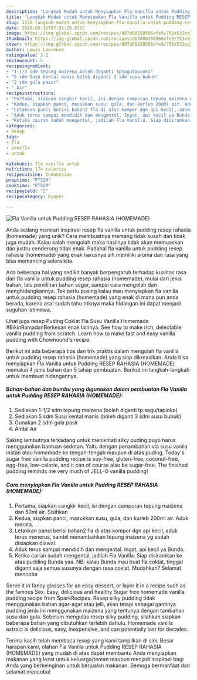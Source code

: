 ```yaml
---
description: "Langkah Mudah untuk Menyiapkan Fla Vanilla untuk Pudding RESEP RAHASIA (HOMEMADE) Anti Gagal"
title: "Langkah Mudah untuk Menyiapkan Fla Vanilla untuk Pudding RESEP RAHASIA (HOMEMADE) Anti Gagal"
slug: 1550-langkah-mudah-untuk-menyiapkan-fla-vanilla-untuk-pudding-resep-rahasia-homemade-anti-gagal
date: 2020-05-16T07:01:28.876Z
image: https://img-global.cpcdn.com/recipes/d07d08158566efe9/751x532cq70/fla-vanilla-untuk-pudding-resep-rahasia-homemade-foto-resep-utama.jpg
thumbnail: https://img-global.cpcdn.com/recipes/d07d08158566efe9/751x532cq70/fla-vanilla-untuk-pudding-resep-rahasia-homemade-foto-resep-utama.jpg
cover: https://img-global.cpcdn.com/recipes/d07d08158566efe9/751x532cq70/fla-vanilla-untuk-pudding-resep-rahasia-homemade-foto-resep-utama.jpg
author: Lewis Lawrence
ratingvalue: 3.1
reviewcount: 5
recipeingredient:
- "1-1/2 sdm tepung maizena boleh diganti tpsagutapioka"
- "5 sdm Susu kental manis boleh diganti 3 sdm susu bubuk"
- "2 sdm gula pasir"
- " Air"
recipeinstructions:
- "Pertama, siapkan cangkir kecil, isi dengan campuran tepung maizena dan 50ml air. Sisihkan"
- "Kedua, siapkan panci, masukkan susu, gula, dan kurleb 200ml air. Aduk merata."
- "Letakkan panci berisi bahan2 fla di atas kompor dgn api kecil, aduk terus menerus, sambil menambahkan tepung maizena yg sudah disiapkan diawal."
- "Aduk terus sampai mendidih dan mengental. Ingat, api kecil ya Bunda."
- "Ketika cairan sudah mengental, jadilah Fla Vanilla. Siap disiramkan ke atas pudding Bunda yaa. NB: kalau Bunda mau buat fla coklat, tinggal diganti saja semua susunya dengan rasa coklat. Mudahkan? Selamat mencoba"
categories:
- Resep
tags:
- fla
- vanilla
- untuk

katakunci: fla vanilla untuk 
nutrition: 174 calories
recipecuisine: Indonesian
preptime: "PT32M"
cooktime: "PT55M"
recipeyield: "2"
recipecategory: Dinner

---
```



![Fla Vanilla untuk Pudding RESEP RAHASIA (HOMEMADE)](https://img-global.cpcdn.com/recipes/d07d08158566efe9/751x532cq70/fla-vanilla-untuk-pudding-resep-rahasia-homemade-foto-resep-utama.jpg)

Anda sedang mencari inspirasi resep fla vanilla untuk pudding resep rahasia (homemade) yang unik? Cara membuatnya memang tidak susah dan tidak juga mudah. Kalau salah mengolah maka hasilnya tidak akan memuaskan dan justru cenderung tidak enak. Padahal fla vanilla untuk pudding resep rahasia (homemade) yang enak harusnya sih memiliki aroma dan rasa yang bisa memancing selera kita.

Ada beberapa hal yang sedikit banyak berpengaruh terhadap kualitas rasa dari fla vanilla untuk pudding resep rahasia (homemade), mulai dari jenis bahan, lalu pemilihan bahan segar, sampai cara mengolah dan menghidangkannya. Tak perlu pusing kalau mau menyiapkan fla vanilla untuk pudding resep rahasia (homemade) yang enak di mana pun anda berada, karena asal sudah tahu triknya maka hidangan ini dapat menjadi suguhan istimewa.

Lihat juga resep Puding Coklat Fla Susu Vanilla Homemade #BikinRamadanBerkesan enak lainnya. See how to make rich, delectable vanilla pudding from scratch. Learn how to make fast and easy vanilla pudding with Chowhound&#39;s recipe.


Berikut ini ada beberapa tips dan trik praktis dalam mengolah fla vanilla untuk pudding resep rahasia (homemade) yang siap dikreasikan. Anda bisa menyiapkan Fla Vanilla untuk Pudding RESEP RAHASIA (HOMEMADE) memakai 4 jenis bahan dan 5 tahap pembuatan. Berikut ini langkah-langkah untuk membuat hidangannya.

<!--inarticleads1-->

##### Bahan-bahan dan bumbu yang digunakan dalam pembuatan Fla Vanilla untuk Pudding RESEP RAHASIA (HOMEMADE):

1. Sediakan 1-1/2 sdm tepung maizena (boleh diganti tp.sagu/tapioka)
1. Sediakan 5 sdm Susu kental manis (boleh diganti 3 sdm susu bubuk)
1. Gunakan 2 sdm gula pasir
1. Ambil  Air


Saking lembutnya terkadang untuk menikmati silky puding puyo harus menggunakan bantuan sedotan. Yaitu dengan penambahan vla susu vanila instan atau homemade ke tengah-tengah maupun di atas puding. Today&#39;s sugar free vanilla pudding recipe is soy-free, gluten-free, coconut-free, egg-free, low-calorie, and it can of course also be sugar-free. The finished pudding reminds me very much of JELL-O vanilla pudding! 

<!--inarticleads2-->

##### Cara menyiapkan Fla Vanilla untuk Pudding RESEP RAHASIA (HOMEMADE):

1. Pertama, siapkan cangkir kecil, isi dengan campuran tepung maizena dan 50ml air. Sisihkan
1. Kedua, siapkan panci, masukkan susu, gula, dan kurleb 200ml air. Aduk merata.
1. Letakkan panci berisi bahan2 fla di atas kompor dgn api kecil, aduk terus menerus, sambil menambahkan tepung maizena yg sudah disiapkan diawal.
1. Aduk terus sampai mendidih dan mengental. Ingat, api kecil ya Bunda.
1. Ketika cairan sudah mengental, jadilah Fla Vanilla. Siap disiramkan ke atas pudding Bunda yaa. NB: kalau Bunda mau buat fla coklat, tinggal diganti saja semua susunya dengan rasa coklat. Mudahkan? Selamat mencoba


Serve it in fancy glasses for an easy dessert, or layer it in a recipe such as the famous Sex. Easy, delicious and healthy Sugar free homemade vanilla pudding recipe from SparkRecipes. Resep silky pudding tidak menggunakan bahan agar-agar atau jelli, akan tetapi sebagai gantinya pudding jenis ini menggunakan maizena yang tentunya dengan tambahan susu dan gula. Sebelum mengulas resep silky pudding, silahkan siapkan beberapa bahan yang dibutuhkan terlebih dahulu. Homemade vanilla extract is delicious, easy, inexpensive, and can potentially last for decades. 

Terima kasih telah membaca resep yang kami tampilkan di sini. Besar harapan kami, olahan Fla Vanilla untuk Pudding RESEP RAHASIA (HOMEMADE) yang mudah di atas dapat membantu Anda menyiapkan makanan yang lezat untuk keluarga/teman maupun menjadi inspirasi bagi Anda yang berkeinginan untuk berjualan makanan. Semoga bermanfaat dan selamat mencoba!
